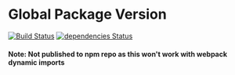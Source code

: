 # Global Package Version 
[![Build Status](https://travis-ci.org/flexdinesh/global-package-version.svg?branch=master)](https://travis-ci.org/flexdinesh/global-package-version)
[![dependencies Status](https://david-dm.org/flexdinesh/global-package-version/status.svg)](https://david-dm.org/flexdinesh/global-package-version)


<to be updated>


#### Note: Not published to npm repo as this won't work with webpack dynamic imports
